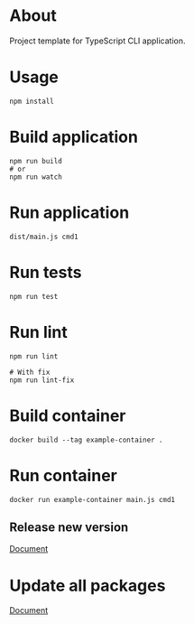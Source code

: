 # About

Project template for TypeScript CLI application.

# Usage

```
npm install
```

# Build application

```
npm run build
# or
npm run watch
```

# Run application

```
dist/main.js cmd1
```

# Run tests

```
npm run test
```

# Run lint

```
npm run lint

# With fix
npm run lint-fix
```

# Build container

```
docker build --tag example-container .
```

# Run container

```
docker run example-container main.js cmd1
```

## Release new version

[Document](https://gist.github.com/t-kuni/3d0a5cc86ab63cab3188160f5535afc0#%E6%96%B0%E3%81%97%E3%81%84%E3%83%90%E3%83%BC%E3%82%B8%E3%83%A7%E3%83%B3%E3%82%92%E6%8E%A1%E7%95%AA%E3%81%99%E3%82%8B)

# Update all packages

[Document](https://gist.github.com/t-kuni/e59677cbe6b0ac0046a5615bbf4ec043)